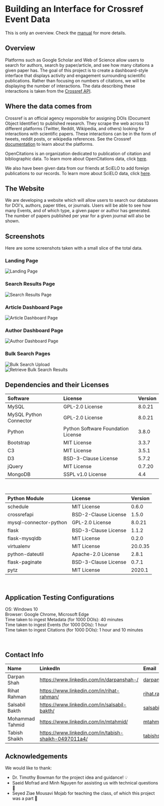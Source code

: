 # Building an Interface for Crossref Event Data 
This is only an overview. Check the [manual](./USER_MANUAL.md) for more details.

## Overview 
Platforms such as Google Scholar and Web of Science allow users to search for authors, search by paper/article, and see how many citations a given paper has. The goal of this project is to create a dashboard-style interface that displays activity and engagement surrounding scientific publications. Rather than focusing on numbers of citations, we will be displaying the number of interactions. The data describing these interactions is taken from the [Crossref API](https://www.eventdata.crossref.org/guide/service/quickstart/).  

## Where the data comes from 
Crossref is an official agency responsible for assigning DOIs (Document Object Identifier) to published research. They scrape the web across 13 different platforms (Twitter, Reddit, Wikipedia, and others) looking for interactions with scientific papers.
These interactions can be in the form of tweets, reddit posts, or wikipedia references. See the Crossref [documentation](https://www.eventdata.crossref.org/guide/data/about-the-data/) to learn about the platforms. 

OpenCitations is an organization dedicated to publication of citation and bibliographic data. To learn more about OpenCitations data, click [here](https://opencitations.net/about).

We also have been given data from our friends at SciELO to add foreign publications to our records. To learn more about SciELO data, click [here](https://scielo.org/en/about-scielo/scielo-data-en/about-scielo-data/).

## The Website 
We are developing a website which will allow users to search our databases for DOI's, authors, paper titles, or journals. Users will be able to see how many Events, and of which type, a given paper or author has generated. The number of papers published per year for a given journal will also be shown.

## Screenshots
Here are some screenshots taken with a small slice of the total data.

### Landing Page
<img src="./screenshots/landingPage.png" alt="Landing Page"/> <br>

### Search Results Page
<img src="./screenshots/searchResultsPage.png" alt="Search Results Page"/> <br>

### Article Dashboard Page
<img src="./screenshots/articleDashboard.png" alt="Article Dashboard Page"/> <br>

### Author Dashboard Page
<img src="./screenshots/authorDashboard.png" alt="Author Dashboard Page"/> <br>

### Bulk Search Pages ###
<img src="./screenshots/bulkSearchUpload.png" alt="Bulk Search Upload"/> <br>
<img src="./screenshots/bulkSearchDownload.png" alt="Retrieve Bulk Search Results "/> <br>

## Dependencies and their Licenses 

| Software                        | License                            | Version                         |
|:--------------------------------|:-----------------------------------|:--------------------------------|
| MySQL                           | GPL-2.0 License                    | 8.0.21                          |
| MySQL Python Connector          | GPL-2.0 License                    | 8.0.21                          |
| Python                          | Python Software Foundation License | 3.8.0                           |
| Bootstrap                       | MIT License                        | 3.3.7                           |
| C3                              | MIT License                        | 3.5.1                           |
| D3                              | BSD-3-Clause License               | 5.7.2                           |
| jQuery                          | MIT License                        | 0.7.20                          |
| MongoDB                         | SSPL v1.0 License                  | 4.4                             |


<br>

| Python Module             | License                    | Version                    |              
|:--------------------------|:---------------------------|:---------------------------|
| schedule                  | MIT License                | 0.6.0                      |
| crossrefapi               | BSD-2-Clause License       | 1.5.0                      |
| mysql-connector-python    | GPL-2.0 License            | 8.0.21                     |
| flask                     | BSD-3-Clause License       | 1.1.2                      |
| flask-mysqldb             | MIT License                | 0.2.0                      |
| virtualenv                | MIT License                | 20.0.35                    |
| python-dateutil           | Apache-2.0 License         | 2.8.1                      |
| flask-paginate            | BSD-3-Clause License       | 0.7.1                      |
| pytz                      | MIT License                | 2020.1                     |


<br>

## Application Testing Configurations
OS: Windows 10
<br>
Browser: Google Chrome, Microsoft Edge
<br>
Time taken to ingest Metadata (for 1000 DOIs): 40 minutes
<br>
Time taken to ingest Events (for 1000 DOIs): 1 hour
<br>
Time taken to ingest Citations (for 1000 DOIs): 1 hour and 10 minutes



<br>

## Contact Info
| Name                            | LinkedIn                                                              | Email                         |
|:--------------------------------|:-----------------------------------|:-------------------------------- |
| Darpan Shah                     | https://www.linkedin.com/in/darpanshah-/                              | darpanshah7@gmail.com         |
| Rihat Rahman                    | https://www.linkedin.com/in/rihat-rahman/                             | rihat.rafi@gmail.com          |
| Salsabil Bakth                  | https://www.linkedin.com/in/salsabil-bakth/                           | salsabilbakth@gmail.com       |
| Mohammad Tahmid                 | https://www.linkedin.com/in/mtahmid/                                  | mtahmid745@gmail.com          |                               
| Tabish Shaikh                   | https://www.linkedin.com/in/tabish-shaikh-0497011a4/                  | tabishshaikh97@gmail.com      |                               


## 	Acknowledgements 
We would like to thank:  
* Dr. Timothy Bowman for the project idea and guidance! 💡  
* Saeid Mofrad and Minh Nguyen for assisting us with technical questions 💬 
* Seyed Ziae Mousavi Mojab for teaching the class, of which this project was a part 🍎
